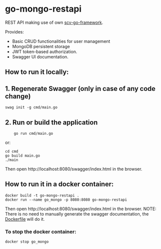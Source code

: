# go-mongo-restapi
REST API making use of own [scv-go-framework](https://github.com/scanet9/scv-go-framework).

Provides:
- Basic CRUD functionalities for user management
- MongoDB persistent storage
- JWT token-based authorization.
- Swagger UI documentation.

## How to run it locally:
## 1. Regenerate Swagger (only in case of any code change)
```
swag init -g cmd/main.go
```
## 2. Run or build the application

```
    go run cmd/main.go
```
or:
```
cd cmd
go build main.go
./main
```
Then open http://localhost:8080/swagger/index.html in the browser.

## How to run it in a docker container:
```
docker build -t go-mongo-restapi .
docker run --name go_mongo -p 8080:8080 go-mongo-restapi
```
Then open http://localhost:8080/swagger/index.html in the browser.
NOTE: There is no need to manually generate the swagger documentation, the [Dockerfile](https://github.com/scanet9/go-mongo-restapi/blob/main/Dockerfile) will do it.

### To stop the docker container:
```
docker stop go_mongo
```